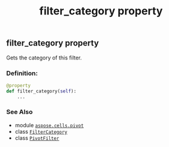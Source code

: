 ﻿---
title: filter_category property
second_title: Aspose.Cells for Python via .NET API References
description: 
type: docs
weight: 100
url: /aspose.cells.pivot/pivotfilter/filter_category/
is_root: false
---

## filter_category property


Gets the category of this filter.
### Definition:
```python
@property
def filter_category(self):
    ...
```

### See Also
* module [`aspose.cells.pivot`](../../)
* class [`FilterCategory`](/cells/python-net/aspose.cells/filtercategory)
* class [`PivotFilter`](/cells/python-net/aspose.cells.pivot/pivotfilter)
